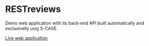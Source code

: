 # RESTreviews

Demo web application with its back-end API built automatically and exclusivelly usig S-CASE.

[Live web application](http://109.231.121.89:8080/reviews/#/)
